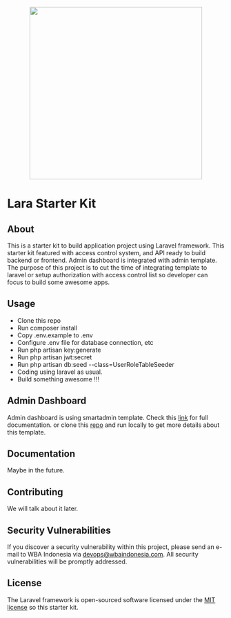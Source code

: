 <p align="center"><img src="https://res.cloudinary.com/dzeekbpqn/image/upload/v1583082434/logo_wba_svg.svg" width="400"></p>

<p align="center">
</p>

# Lara Starter Kit

## About

This is a starter kit to build application project using Laravel framework. This starter kit featured with access control system, and API ready to build backend or frontend. Admin dashboard is integrated with admin template. The purpose of this project is to cut the time of integrating template to laravel or setup authorization with access control list so developer can focus to build some awesome apps.

## Usage

- Clone this repo
- Run composer install
- Copy .env.example to .env
- Configure .env file for database connection, etc
- Run php artisan key:generate
- Run php artisan jwt:secret
- Run php artisan db:seed --class=UserRoleTableSeeder
- Coding using laravel as usual.
- Build something awesome !!!

## Admin Dashboard

Admin dashboard is using smartadmin template. Check this [link](https://www.gotbootstrap.com/themes/smartadmin/4.4.1/intel_analytics_dashboard.html) for full documentation. or clone this [repo](https://git.fiotech.co/wbaindonesia/smartadmin-themes.git) and run locally to get more details about this template.

## Documentation

Maybe in the future.

## Contributing

We will talk about it later.

## Security Vulnerabilities

If you discover a security vulnerability within this project, please send an e-mail to WBA Indonesia via [devops@wbaindonesia.com](mailto:devopsr@wbaindonesia.com). All security vulnerabilities will be promptly addressed.

## License

The Laravel framework is open-sourced software licensed under the [MIT license](https://opensource.org/licenses/MIT) so this starter kit.
